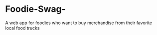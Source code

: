 # Foodie-Swag-
A web app for foodies who want to buy merchandise from their favorite local food trucks
